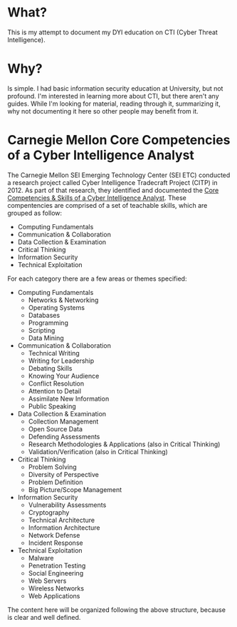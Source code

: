 # What?
This is my attempt to document my DYI education on CTI (Cyber Threat Intelligence).

# Why? 
Is simple. I had basic information security education at University, but not profound. I'm interested in learning more about CTI, but there aren't any guides. While I'm looking for material, reading through it, summarizing it, why not documenting it here so other people may benefit from it.

# Carnegie Mellon Core Competencies of a Cyber Intelligence Analyst
The Carnegie Mellon SEI Emerging Technology Center (SEI ETC) conducted a research project called Cyber Intelligence Tradecraft Project (CITP) in 2012. As part of that research, they identified and documented the [Core Competencies & Skills of a Cyber Intelligence Analyst][1]. These compentencies are comprised of a set of teachable skills, which are grouped as follow:
 
- Computing Fundamentals
- Communication & Collaboration
- Data Collection & Examination
- Critical Thinking
- Information Security
- Technical Exploitation

For each category there are a few areas or themes specified:

- Computing Fundamentals
    - Networks & Networking
    - Operating Systems
    - Databases
    - Programming
    - Scripting
    - Data Mining
- Communication & Collaboration
    - Technical Writing
    - Writing for Leadership
    - Debating Skills
    - Knowing Your Audience
    - Conflict Resolution
    - Attention to Detail
    - Assimilate New Information
    - Public Speaking
- Data Collection & Examination
    - Collection Management
    - Open Source Data
    - Defending Assessments
    - Research Methodologies & Applications (also in Critical Thinking)
    - Validation/Verification (also in Critical Thinking)
- Critical Thinking
    - Problem Solving
    - Diversity of Perspective
    - Problem Definition
    - Big Picture/Scope Management
- Information Security
    - Vulnerability Assessments
    - Cryptography
    - Technical Architecture
    - Information Architecture
    - Network Defense
    - Incident Response
- Technical Exploitation
    - Malware
    - Penetration Testing
    - Social Engineering
    - Web Servers
    - Wireless Networks
    - Web Applications

The content here will be organized following the above structure, because is clear and well defined.

[1]: http://www.sei.cmu.edu/about/organization/etc/citp-training-and-education.cfm "White Paper – CITP Training and Education"
